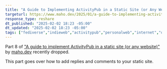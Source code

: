 ```yaml
---
title: "A Guide to Implementing ActivityPub in a Static Site (or Any Website) - Part 8"
targeturl: https://www.maho.dev/2025/01/a-guide-to-implementing-activitypub-in-a-static-site-or-any-website-part-8/
response_type: reshare
dt_published: "2025-02-02 18:23 -05:00"
dt_updated: "2025-02-02 18:23 -05:00"
tags: ["fediverse","indieweb","activitypub","personalweb","internet","opensource"]
---
```


Part 8 of ["A guide to implement ActivityPub in a static site (or any website)"](https://www.maho.dev/2024/02/a-guide-to-implement-activitypub-in-a-static-site-or-any-website/) by [maho.dev](https://www.maho.dev/) recently dropped. 

This part goes over how to add replies and comments to your static site. 
